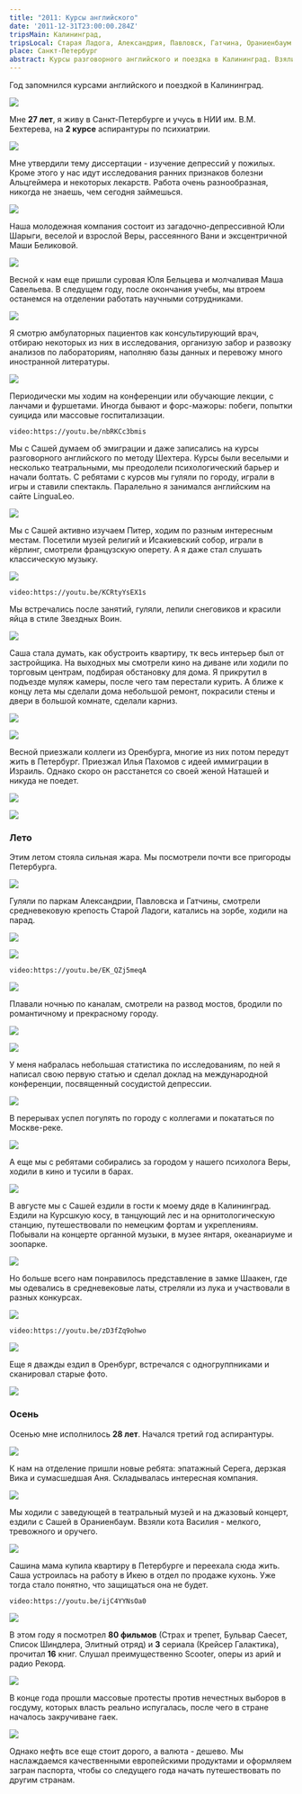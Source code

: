 ```yaml
---
title: "2011: Курсы английского"
date: '2011-12-31T23:00:00.284Z'
tripsMain: Калининград, 
tripsLocal: Старая Ладога, Александрия, Павловск, Гатчина, Ораниенбаум
place: Санкт-Петербург
abstract: Курсы разговорного английского и поездка в Калининград. Взяли кота, Саша устроилась в Икею.
---
```


Год запомнился курсами английского и поездкой в Калининград.

![](img/20110101_024040.jpg)

Мне **27 лет**, я живу в Санкт-Петербурге и учусь в НИИ им. В.М. Бехтерева, на **2 курсе** аспирантуры по психиатрии.

![](img/IMAG0991.jpg)

Мне утвердили тему диссертации - изучение депрессий у пожилых. Кроме этого у нас идут исследования ранних признаков болезни Альцгеймера и некоторых лекарств. Работа очень разнообразная, никогда не знаешь, чем сегодня займешься.

![](img/IMAG1541.jpg)

Наша молодежная компания состоит из загадочно-депрессивной Юли Шарыги, веселой и взрослой Веры, рассеянного Вани и эксцентричной Маши Беликовой. 

![](img/IMAG1708.jpg)

Весной к нам еще пришли суровая Юля Бельцева и молчаливая Маша Савельева. В следущем году, после окончания учебы, мы втроем останемся на отделении работать научными сотрудниками.

![](img/IMAG1564.jpg)

Я смотрю амбулаторных пациентов как консультирующий врач, отбираю некоторых из них в исследования, организую забор и развозку анализов по лабораториям, наполняю базы данных и перевожу много иностранной литературы. 

![](img/IMAG0666.jpg)

Периодически мы ходим на конференции или обучающие лекции, с ланчами и фуршетами. Иногда бывают и форс-мажоры: побеги, попытки суицида или массовые госпитализации.

`video:https://youtu.be/nbRKCc3bmis`

Мы с Сашей думаем об эмиграции и даже записались на курсы разговорного английского по методу Шехтера. Курсы были веселыми и несколько театральными, мы преодолели психологический барьер и начали болтать. С ребятами с курсов мы гуляли по городу, играли в игры и ставили спектакль. Паралельно я занимался английским на сайте LinguaLeo.

![](img/20110423_191839.jpg)

Мы с Сашей активно изучаем Питер, ходим по разным интересным местам. Посетили музей религий и Исакиевский собор, играли в кёрлинг, смотрели французскую оперету. А я даже стал слушать классическую музыку.

![](img/20110213_234015v.jpg)

`video:https://youtu.be/KCRtyYsEX1s`

Мы встречались после занятий, гуляли, лепили снеговиков и красили яйца в стиле Звездных Воин. 

![](img/20110309_163122v.jpg)

Саша стала думать, как обустроить квартиру, тк весь интерьер был от застройщика. На выходных мы смотрели кино на диване или ходили по торговым центрам, подбирая обстановку для дома. Я прикрутил в подъезде муляж камеры, после чего там перестали курить. А ближе к концу лета мы сделали дома небольшой ремонт, покрасили стены и двери в большой комнате, сделали карниз.

![](img/IMG_9775v.jpg)

![](img/IMG_9844.jpg)

Весной приезжали коллеги из Оренбурга, многие из них потом передут жить в Петербург. Приезжал Илья Пахомов с идеей иммиграции в Израиль. Однако скоро он расстанется со своей женой Наташей и никуда не поедет.

![](img/20110531_172428.jpg)

![](img/20110531_180614.jpg)


### Лето

Этим летом стояла сильная жара. Мы посмотрели почти все пригороды Петербурга.

![](img/20110523_235656.jpg)

Гуляли по паркам Александрии, Павловска и Гатчины, смотрели средневековую крепость Старой Ладоги, катались на зорбе, ходили на парад. 

![](img/20110522_192820vm.jpg)

![](img/20110630_224706.jpg)

`video:https://youtu.be/EK_QZj5meqA`

![](img/IMG_9004.jpg)

Плавали ночнью по каналам, смотрели на развод мостов, бродили по романтичному и прекрасному городу.

![](img/20110729_211227.jpg)

![](img/20110721_160859.jpg)

У меня набралась небольшая статистика по исследованиям, по ней я написал свою первую статью и сделал доклад на международной конференции, посвященный сосудистой депрессии. 

![](img/20110630_231130.jpg)

В перерывах успел погулять по городу с коллегами и покататься по Москве-реке.

![](img/20110629_001328.jpg)

А еще мы с ребятами собирались за городом у нашего психолога Веры, ходили в кино и тусили в барах.

![](img/IMAG1594.jpg)

В августе мы с Сашей ездили в гости к моему дяде в Калининград. Ездили на Курсшкую косу, в танцующий лес и на орнитологическую станцию, путешествовали по немецким фортам и укреплениям. Побывали на концерте органной музыки, в музее янтаря, океанариуме и зоопарке. 

![](img/20110811_234426.jpg)

Но больше всего нам понравилось представление в замке Шаакен, где мы одевались в средневековые латы, стреляли из лука и участвовали в разных конкурсах.

![](img/20110808_021536.jpg)

`video:https://youtu.be/zD3fZq9ohwo`

![](img/20110805_230532.jpg)

Еще я дважды ездил в Оренбург, встречался с одногруппниками и сканировал старые фото.

![](img/20110915_173658.jpg)


### Осень

Осенью мне исполнилось **28 лет**. Начался третий год аспирантуры.

![](img/20111002_154821.jpg)

К нам на отделение пришли новые ребята: эпатажный Серега, дерзкая Вика и сумасшедшая Аня. Складывалась интересная компания.

![](img/IMG_0476.jpg)

Мы ходили с заведующей в театральный музей и на джазовый концерт, ездили с Сашей в Ораниенбаум. Ввзяли кота Василия - мелкого, тревожного и оручего.

![](img/20120112_000320.jpg)

Сашина мама купила квартиру в Петербурге и переехала сюда жить. Саша устроилась на работу в Икею в отдел по продаже кухонь. Уже тогда стало понятно, что защищаться она не будет.

`video:https://youtu.be/ijC4YYNsOa0`

![](img/20111120_171918.jpg)

В этом году я посмотрел **80 фильмов** (Страх и трепет, Бульвар Саесет, Список Шиндлера, Элитный отряд) и **3** сериала (Крейсер Галактика), прочитал **16** книг. Слушал преимущественно Scooter, оперы из арий и радио Рекорд.

![](img/galaxy.jpg)

В конце года прошли массовые протесты против нечестных выборов в госдуму, которых власть реально испугалась, после чего в стране началось закручиване гаек.

![](img/v2011.jpg)

Однако нефть все еще стоит дорого, а валюта - дешево. Мы наслаждаемся качественными европейскими продуктами и оформляем загран паспорта, чтобы со следущего года начать путешествовать по другим странам.